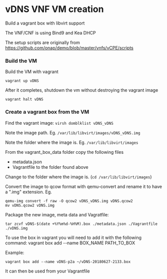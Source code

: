 # vDNS VNF VM creation

Build a vagrant box with libvirt support

The VNF/CNF is using Bind9 and Kea DHCP

The setup scripts are originally from https://github.com/onap/demo/blob/master/vnfs/vCPE/scripts

### Build the VM

Build the VM with vagrant

`vagrant up vDNS`

After it completes, shutdown the vm without destroying the vagrant image

`vagrant halt vDNS`

### Create a vagrant box from the VM

Find the vagrant image: `virsh domblklist vDNS_vDNS`

Note the image path.  Eg. `/var/lib/libvirt/images/vDNS_vDNS.img`

Note the folder where the image is.  Eg. `/var/lib/libvirt/images`

From the vagrant_box_data folder copy the following files
- metadata.json
- Vagrantfile
to the folder found above

Change to the folder where the image is.  (`cd /var/lib/libvirt/images`)

Convert the image to qcow format with qemu-convert and rename it to have a ".img" extension.  Eg.

```
qemu-img convert -f raw -O qcow2 vDNS_vDNS.img vDNS.qcow2
mv vDNS.qcow2 vDNS.img
```

Package the new image, meta data and Vagratfile:

```
tar zcvf vDNS-$(date +%Y%m%d-%H%M).box ./metadata.json ./Vagrantfile ./vDNS.img
```

To use the box in vagrant you will need to add it with the following command: vagrant box add --name BOX_NAME PATH_TO_BOX

Example:

```
vagrant box add --name vDNS-p2a ~/vDNS-20180627-2133.box
```

It can then be used from your Vagrantfile
